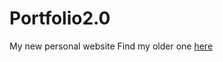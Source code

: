# Portfolio2.0
My new personal website
Find my older one [here](https://github.com/secretMeedo/Portfolio "Visit My Old Website!")
